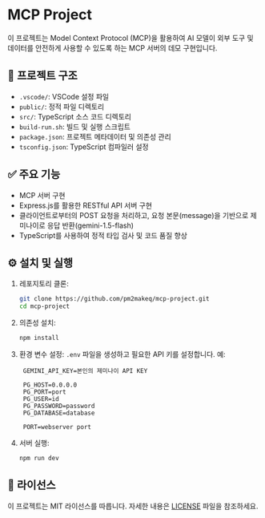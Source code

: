# MCP Project

이 프로젝트는 Model Context Protocol (MCP)을 활용하여 AI 모델이 외부 도구 및 데이터를 안전하게 사용할 수 있도록 하는 MCP 서버의 데모 구현입니다.

## 📁 프로젝트 구조

- `.vscode/`: VSCode 설정 파일
- `public/`: 정적 파일 디렉토리
- `src/`: TypeScript 소스 코드 디렉토리
- `build-run.sh`: 빌드 및 실행 스크립트
- `package.json`: 프로젝트 메타데이터 및 의존성 관리
- `tsconfig.json`: TypeScript 컴파일러 설정

## ✅ 주요 기능

- MCP 서버 구현
- Express.js를 활용한 RESTful API 서버 구현
- 클라이언트로부터의 POST 요청을 처리하고, 요청 본문(message)을 기반으로 제미나이로 응답 반환(gemini-1.5-flash)
- TypeScript를 사용하여 정적 타입 검사 및 코드 품질 향상

## ⚙️ 설치 및 실행

1. 레포지토리 클론:
   ```bash
   git clone https://github.com/pm2makeq/mcp-project.git
   cd mcp-project
   ```

2. 의존성 설치:
   ```bash
   npm install
   ```

3. 환경 변수 설정:
   `.env` 파일을 생성하고 필요한 API 키를 설정합니다. 예:
   ```env
    GEMINI_API_KEY=본인의 제미나이 API KEY

    PG_HOST=0.0.0.0
    PG_PORT=port
    PG_USER=id
    PG_PASSWORD=password
    PG_DATABASE=database
    
    PORT=webserver port

   ```

4. 서버 실행:
   ```bash
   npm run dev
   ```

## 📄 라이선스

이 프로젝트는 MIT 라이선스를 따릅니다. 자세한 내용은 [LICENSE](LICENSE) 파일을 참조하세요.
